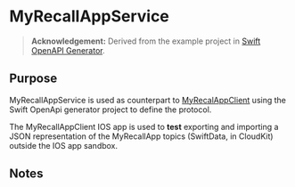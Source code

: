 # MyRecallAppService

> **Acknowledgement:** Derived from the example project in [Swift OpenAPI Generator](https://github.com/apple/swift-openapi-generator).

## Purpose

MyRecallAppService is used as counterpart to [MyRecalAppClient](https://github.com/SwiftProjectOrganization/MyRecallAppClient) using the Swift OpenApi generator project to define the protocol.

The MyRecallAppClient IOS app is used to **test** exporting and importing a JSON representation of the MyRecallApp topics (SwiftData, in CloudKit) outside the IOS app sandbox.

## Notes
